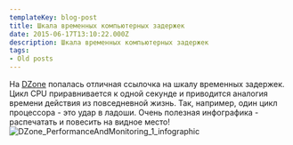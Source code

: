 ```yaml
---
templateKey: blog-post
title: Шкала временных компьютерных задержек
date: 2015-06-17T13:10:22.000Z
description: Шкала временных компьютерных задержек
tags:
- Old posts
---
```


На [DZone](/img/http://java.dzone.com/) попалась отличная ссылочка на шкалу временных задержек. Цикл CPU приравнивается к одной секунде и приводится аналогия времени действия из повседневной жизнь. Так, например, один цикл процессора - это удар в ладоши. Очень полезная инфографика - распечатать и повесить на видное место! ![DZone_PerformanceAndMonitoring_1_infographic](4ed1cce1-098e-4a08-8e1b-bdb351a1933d.png)

